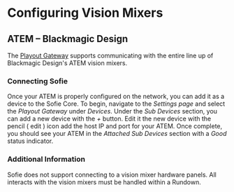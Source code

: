 # Configuring Vision Mixers

## ATEM – Blackmagic Design 

The [Playout Gateway](../installing-a-gateway/playout-gateway) supports communicating with the entire line up of Blackmagic Design's ATEM vision mixers.

### Connecting Sofie

Once your ATEM is properly configured on the network, you can add it as a device to the Sofie&nbsp;Core. To begin, navigate to the _Settings page_ and select the _Playout Gateway_ under _Devices_. Under the _Sub Devices_ section, you can add a new device with the _+_ button. Edit it the new device with the pencil \( edit \) icon add the host IP and port for your ATEM. Once complete, you should see your ATEM in the _Attached Sub Devices_ section with a _Good_ status indicator.

### Additional Information

Sofie does not support connecting to a vision mixer hardware panels. All interacts with the vision mixers must be handled within a Rundown.

